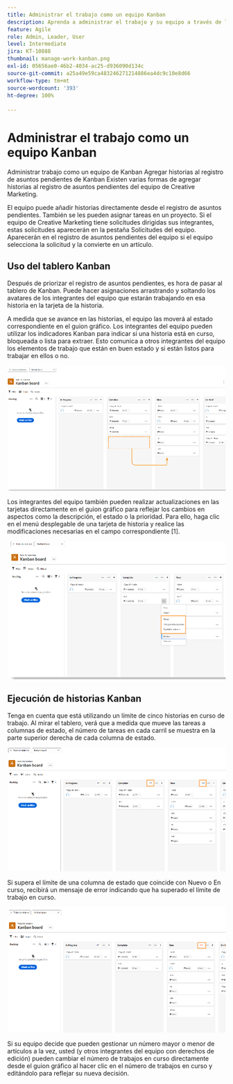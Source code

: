 ```yaml
---
title: Administrar el trabajo como un equipo Kanban
description: Aprenda a administrar el trabajo y su equipo a través de la página de equipos Kanban.
feature: Agile
role: Admin, Leader, User
level: Intermediate
jira: KT-10888
thumbnail: manage-work-kanban.png
exl-id: 05656ae0-46b2-4034-ac25-d936090d134c
source-git-commit: a25a49e59ca483246271214886ea4dc9c10e8d66
workflow-type: tm+mt
source-wordcount: '393'
ht-degree: 100%

---
```


# Administrar el trabajo como un equipo Kanban

Administrar trabajo como un equipo de Kanban
Agregar historias al registro de asuntos pendientes de Kanban
Existen varias formas de agregar historias al registro de asuntos pendientes del equipo de Creative Marketing.

El equipo puede añadir historias directamente desde el registro de asuntos pendientes.
También se les pueden asignar tareas en un proyecto. Si el equipo de Creative Marketing tiene solicitudes dirigidas sus integrantes, estas solicitudes aparecerán en la pestaña Solicitudes del equipo. Aparecerán en el registro de asuntos pendientes del equipo si el equipo selecciona la solicitud y la convierte en un artículo.


## Uso del tablero Kanban

Después de priorizar el registro de asuntos pendientes, es hora de pasar al tablero de Kanban. Puede hacer asignaciones arrastrando y soltando los avatares de los integrantes del equipo que estarán trabajando en esa historia en la tarjeta de la historia.


A medida que se avance en las historias, el equipo las moverá al estado correspondiente en el guion gráfico. Los integrantes del equipo pueden utilizar los indicadores Kanban para indicar si una historia está en curso, bloqueada o lista para extraer. Esto comunica a otros integrantes del equipo los elementos de trabajo que están en buen estado y si están listos para trabajar en ellos o no.

![Tarjetas Kanban](assets/kanban-01.png)

Los integrantes del equipo también pueden realizar actualizaciones en las tarjetas directamente en el guion gráfico para reflejar los cambios en aspectos como la descripción, el estado o la prioridad. Para ello, haga clic en el menú desplegable de una tarjeta de historia y realice las modificaciones necesarias en el campo correspondiente [1].

![Estado de la tarjeta Kanban](assets/kanban-02.png)

## Ejecución de historias Kanban

Tenga en cuenta que está utilizando un límite de cinco historias en curso de trabajo. Al mirar el tablero, verá que a medida que mueve las tareas a columnas de estado, el número de tareas en cada carril se muestra en la parte superior derecha de cada columna de estado.

![Límites del trabajo en curso (WIP) en Kanban](assets/kanban-03.png)

Si supera el límite de una columna de estado que coincide con Nuevo o En curso, recibirá un mensaje de error indicando que ha superado el límite de trabajo en curso.

![Exceder límites del WIP](assets/kanban-04.png)

Si su equipo decide que pueden gestionar un número mayor o menor de artículos a la vez, usted (y otros integrantes del equipo con derechos de edición) pueden cambiar el número de trabajos en curso directamente desde el guion gráfico al hacer clic en el número de trabajos en curso y editándolo para reflejar su nueva decisión.
